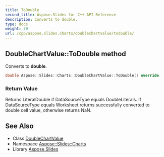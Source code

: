 ```yaml
---
title: ToDouble
second_title: Aspose.Slides for C++ API Reference
description: Converts to double.
type: docs
weight: 79
url: /cpp/aspose.slides.charts/doublechartvalue/todouble/
---
```

## DoubleChartValue::ToDouble method


Converts to **double**.

```cpp
double Aspose::Slides::Charts::DoubleChartValue::ToDouble() override
```


### Return Value

Returns LiteralDouble if DataSourceType equals DoubleLiterals. If DataSourceType equals Worksheet returns successfully converted to double cell value, otherwise returns NaN.

## See Also

* Class [DoubleChartValue](../)
* Namespace [Aspose::Slides::Charts](../../)
* Library [Aspose.Slides](../../../)
